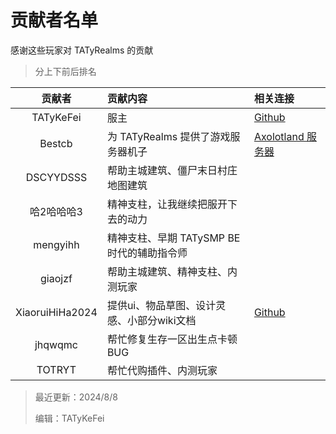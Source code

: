 # 贡献者名单

感谢这些玩家对 TATyRealms 的贡献

> 分上下前后排名

<!--不要太长，否则整理起来会乱-->

| 贡献者                | 贡献内容                                         | 相关连接                                                                                         |
| :---:                | :---                                             | :---                                                                                            |
| TATyKeFei            | 服主                                             | [<span class="icon-github"></span> Github](https://github.com/TATyKeFei)                        |
| Bestcb               | 为 TATyRealms 提供了游戏服务器机子                 | [Axolotland 服务器](https://www.mcax.cn/)                                                        |
| DSCYYDSSS            | 帮助主城建筑、僵尸末日村庄地图建筑                  |                                                                                                 |
| 哈2哈哈哈3            | 精神支柱，让我继续把服开下去的动力                  |                                                                                                 |
| mengyihh             | 精神支柱、早期 TATySMP BE 时代的辅助指令师          |                                                                                                 |
| giaojzf              | 帮助主城建筑、精神支柱、内测玩家                    |                                                                                                 |
| XiaoruiHiHa2024      | 提供ui、物品草图、设计灵感、小部分wiki文档          | [<span class="icon-github"></span> Github](https://github.com/Xrui875)                          |
| jhqwqmc              | 帮忙修复生存一区出生点卡顿 BUG                     |                                                                                                 |
| TOTRYT               | 帮忙代购插件、内测玩家                             |                                                                                                 |

> 最近更新：2024/8/8
>
> 编辑：TATyKeFei